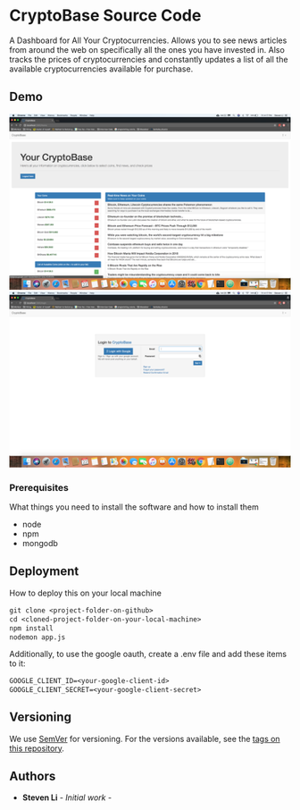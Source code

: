 # CryptoBase Source Code

A Dashboard for All Your Cryptocurrencies. Allows you to see news articles from around the web on specifically all the ones you have invested in. Also tracks the prices of cryptocurrencies and constantly updates a list of all the available cryptocurrencies available for purchase.

## Demo

![Alt text](./1.png?raw=true "Title")
![Alt text](./2.png?raw=true "Title")

### Prerequisites

What things you need to install the software and how to install them

* node
* npm
* mongodb

## Deployment

How to deploy this on your local machine

```
git clone <project-folder-on-github>
cd <cloned-project-folder-on-your-local-machine>
npm install
nodemon app.js
```

Additionally, to use the google oauth, create a .env file and add these items to
it:

```
GOOGLE_CLIENT_ID=<your-google-client-id>
GOOGLE_CLIENT_SECRET=<your-google-client-secret>
```

## Versioning

We use [SemVer](http://semver.org/) for versioning. For the versions available,
see the [tags on this repository](https://github.com/your/project/tags).

## Authors

* **Steven Li** - _Initial work_ -
